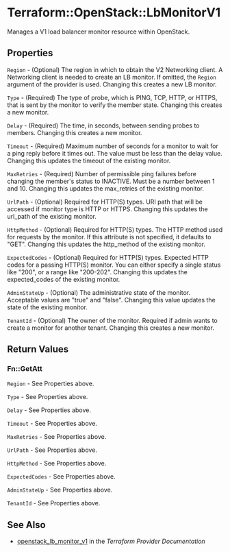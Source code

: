 # Terraform::OpenStack::LbMonitorV1

Manages a V1 load balancer monitor resource within OpenStack.

## Properties

`Region` - (Optional) The region in which to obtain the V2 Networking client. A Networking client is needed to create an LB monitor. If omitted, the `Region` argument of the provider is used. Changing this creates a new LB monitor.

`Type` - (Required) The type of probe, which is PING, TCP, HTTP, or HTTPS, that is sent by the monitor to verify the member state. Changing this creates a new monitor.

`Delay` - (Required) The time, in seconds, between sending probes to members. Changing this creates a new monitor.

`Timeout` - (Required) Maximum number of seconds for a monitor to wait for a ping reply before it times out. The value must be less than the delay value. Changing this updates the timeout of the existing monitor.

`MaxRetries` - (Required) Number of permissible ping failures before changing the member's status to INACTIVE. Must be a number between 1 and 10. Changing this updates the max_retries of the existing monitor.

`UrlPath` - (Optional) Required for HTTP(S) types. URI path that will be accessed if monitor type is HTTP or HTTPS. Changing this updates the url_path of the existing monitor.

`HttpMethod` - (Optional) Required for HTTP(S) types. The HTTP method used for requests by the monitor. If this attribute is not specified, it defaults to "GET". Changing this updates the http_method of the existing monitor.

`ExpectedCodes` - (Optional) Required for HTTP(S) types. Expected HTTP codes for a passing HTTP(S) monitor. You can either specify a single status like "200", or a range like "200-202". Changing this updates the expected_codes of the existing monitor.

`AdminStateUp` - (Optional) The administrative state of the monitor. Acceptable values are "true" and "false". Changing this value updates the state of the existing monitor.

`TenantId` - (Optional) The owner of the monitor. Required if admin wants to create a monitor for another tenant. Changing this creates a new monitor.


## Return Values

### Fn::GetAtt

`Region` - See Properties above.

`Type` - See Properties above.

`Delay` - See Properties above.

`Timeout` - See Properties above.

`MaxRetries` - See Properties above.

`UrlPath` - See Properties above.

`HttpMethod` - See Properties above.

`ExpectedCodes` - See Properties above.

`AdminStateUp` - See Properties above.

`TenantId` - See Properties above.

## See Also

* [openstack_lb_monitor_v1](https://www.terraform.io/docs/providers/openstack/r/lb_monitor_v1.html) in the _Terraform Provider Documentation_
